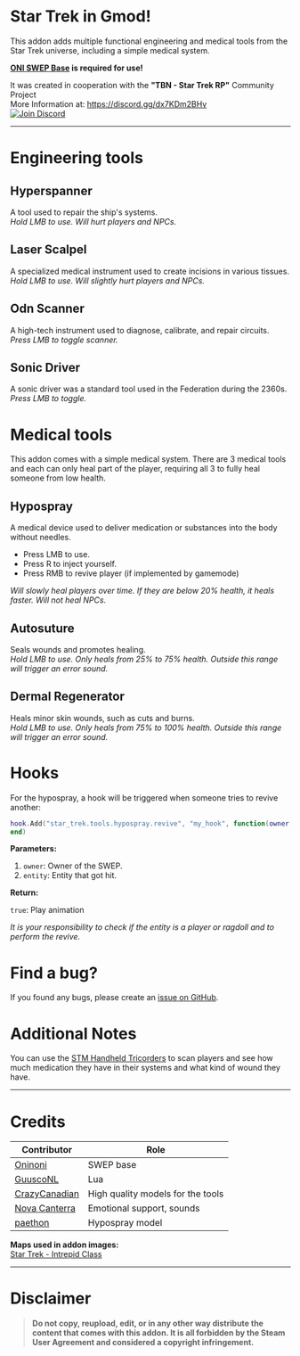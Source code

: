 # Star Trek in Gmod!

This addon adds multiple functional engineering and medical tools from the Star Trek universe, including a simple medical system.

**[ONI SWEP Base](https://steamcommunity.com/sharedfiles/filedetails/?id=2633296847) is required for use!**

It was created in cooperation with the **"TBN - Star Trek RP"** Community Project  
More Information at: https://discord.gg/dx7KDm2BHv  
[![Join Discord](https://i.imgur.com/25uwYnj.png)](https://discord.gg/dx7KDm2BHv)

---

# Engineering tools

## Hyperspanner
A tool used to repair the ship's systems.  
*Hold LMB to use. Will hurt players and NPCs.*

## Laser Scalpel
A specialized medical instrument used to create incisions in various tissues.  
*Hold LMB to use. Will slightly hurt players and NPCs.*

## Odn Scanner
A high-tech instrument used to diagnose, calibrate, and repair circuits.  
*Press LMB to toggle scanner.*

## Sonic Driver
A sonic driver was a standard tool used in the Federation during the 2360s.  
*Press LMB to toggle.*

# Medical tools

This addon comes with a simple medical system. There are 3 medical tools and each can only heal part of the player, requiring all 3 to fully heal someone from low health.

## Hypospray
A medical device used to deliver medication or substances into the body without needles.

- Press LMB to use.
- Press R to inject yourself.
- Press RMB to revive player (if implemented by gamemode)

*Will slowly heal players over time. If they are below 20% health, it heals faster. Will not heal NPCs.*

## Autosuture
Seals wounds and promotes healing.  
*Hold LMB to use. Only heals from 25% to 75% health. Outside this range will trigger an error sound.*

## Dermal Regenerator
Heals minor skin wounds, such as cuts and burns.  
*Hold LMB to use. Only heals from 75% to 100% health. Outside this range will trigger an error sound.*

# Hooks

For the hypospray, a hook will be triggered when someone tries to revive another:

```lua
hook.Add("star_trek.tools.hypospray.revive", "my_hook", function(owner, entity)
end)
```
**Parameters:**

1. `owner`: Owner of the SWEP.
2. `entity`: Entity that got hit.

**Return:**

`true`: Play animation

*It is your responsibility to check if the entity is a player or ragdoll and to perform the revive.*

# Find a bug?

If you found any bugs, please create an [issue on GitHub](https://github.com/GuuscoNL/gmod_star_trek_tools/issues).

# Additional Notes

You can use the [STM Handheld Tricorders](https://steamcommunity.com/sharedfiles/filedetails/?id=2792719082) to scan players and see how much medication they have in their systems and what kind of wound they have.

---

# Credits

| Contributor | Role |
|-------------|------|
| [Oninoni](https://steamcommunity.com/id/oninoni) | SWEP base |
| [GuuscoNL](https://steamcommunity.com/profiles/76561198168362402) | Lua |
| [CrazyCanadian](https://steamcommunity.com/profiles/76561198445454854) | High quality models for the tools |
| [Nova Canterra](https://steamcommunity.com/id/novacanterra) | Emotional support, sounds |
| [paethon](https://sketchfab.com/paethon) | Hypospray model |

**Maps used in addon images:**  
[Star Trek - Intrepid Class](https://steamcommunity.com/sharedfiles/filedetails/?id=2818321513)

---

# Disclaimer

> **Do not copy, reupload, edit, or in any other way distribute the content that comes with this addon. It is all forbidden by the Steam User Agreement and considered a copyright infringement.**
